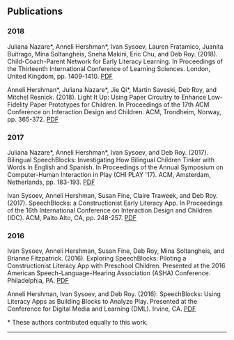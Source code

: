 ## Publications

### 2018

Juliana Nazare\*, Anneli Hershman\*, Ivan Sysoev, Lauren Fratamico, Juanita Buitrago, Mina Soltangheis, Sneha Makini, Eric Chu, and Deb Roy. (2018). Child-Coach-Parent Network for Early Literacy Learning. In Proceedings of the Thirteenth International Conference of Learning Sciences. London, United Kingdom, pp. 1409-1410. [PDF](/papers/nazare_et_al_icls_2018.pdf)

Anneli Hershman\*, Juliana Nazare\*, Jie Qi\*, Martin Saveski, Deb Roy, and Mitchel Resnick. (2018). Light It Up: Using Paper Circuitry to Enhance Low-Fidelity Paper Prototypes for Children. In Proceedings of the 17th ACM Conference on Interaction Design and Children. ACM, Trondheim, Norway, pp. 365-372. [PDF](/papers/hershman_et_al_idc_2018_updated.pdf)

### 2017

Juliana Nazare\*, Anneli Hershman\*, Ivan Sysoev, and Deb Roy. (2017). Bilingual SpeechBlocks: Investigating How Bilingual Children Tinker with Words in English and Spanish. In Proceedings of the Annual Symposium on Computer-Human Interaction in Play (CHI PLAY '17). ACM, Amsterdam, Netherlands, pp. 183-193. [PDF](/papers/bilingual-speechblocks.pdf)

Ivan Sysoev, Anneli Hershman, Susan Fine, Claire Traweek, and Deb Roy. (2017). SpeechBlocks: a Constructionist Early Literacy App. In Proceedings of the 16th International Conference on Interaction Design and Children (IDC). ACM, Palto Alto, CA, pp. 248-257. [PDF](/papers/speechblocks-final.pdf) 

### 2016
Ivan Sysoev, Anneli Hershman, Susan Fine, Deb Roy, Mina Soltangheis, and Brianne Fitzpatrick. (2016). Exploring SpeechBlocks: Piloting a Constructionist Literacy App with Preschool Children. Presented at the 2016 American Speech-Language-Hearing Association (ASHA) Conference. Philadelphia, PA. [PDF](/papers/AshaPaperFinal.pdf)

Anneli Hershman, Ivan Sysoev, and Deb Roy. (2016). SpeechBlocks: Using Literacy Apps as Building Blocks to Analyze Play. Presented at the Conference for Digital Media and Learning (DML). Irvine, CA. [PDF](/papers/DMLAbstract.pdf)

\*  These authors contributed equally to this work.
<hr>
